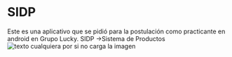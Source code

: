 # SIDP
Este es una aplicativo que se pidió para la postulación como practicante en android en Grupo Lucky. SIDP ->Sistema de Productos
![texto cualquiera por si no carga la imagen](https://upload.wikimedia.org/wikipedia/commons/thumb/f/f6/15-09-26-RalfR-WLC-0098.jpg/220px-15-09-26-RalfR-WLC-0098.jpg)
